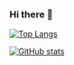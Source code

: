 ### Hi there 👋

<!--
**josemoncada87/josemoncada87** is a ✨ _special_ ✨ repository because its `README.md` (this file) appears on your GitHub profile.

Here are some ideas to get you started:

- 🔭 I’m currently working on ...
- 🌱 I’m currently learning ...
- 👯 I’m looking to collaborate on ...
- 🤔 I’m looking for help with ...
- 💬 Ask me about ...
- 📫 How to reach me: ...
- 😄 Pronouns: ...
- ⚡ Fun fact: ...
-->


[![Top Langs](https://github-readme-stats.vercel.app/api/top-langs/?username=josemoncada87&layout=compact&theme=cobalt)](https://github.com/josemoncada87)

[![GitHub stats](https://github-readme-stats.vercel.app/api?username=josemoncada87&show_icons=true&theme=cobalt)](https://github.com/josemoncada87)
